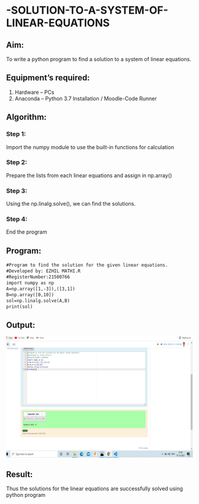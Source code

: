 # -SOLUTION-TO-A-SYSTEM-OF-LINEAR-EQUATIONS
## Aim:
To write a python program to find a solution to a system of linear equations.
## Equipment’s required:
1. 	Hardware – PCs
2. 	Anaconda – Python 3.7 Installation / Moodle-Code Runner
## Algorithm:
### Step 1: 
Import the numpy module to use the built-in functions for calculation
### Step 2: 
Prepare the lists from each linear equations and assign in np.array()
### Step 3: 
Using the np.linalg.solve(), we can find the solutions.
### Step 4: 
End the program
## Program:
```
#Program to find the solution for the given linear equations.
#Developed by: EZHIL MATHI.R
#RegisterNumber:21500766
import numpy as np
A=np.array([1,-3]),([3,1])
B=np.array([0,10])
sol=np.linalg.solve(A,B)
print(sol)
```

## Output:
![output](./linear.png)
## Result: 
Thus the solutions for the linear equations are successfully solved using python program

